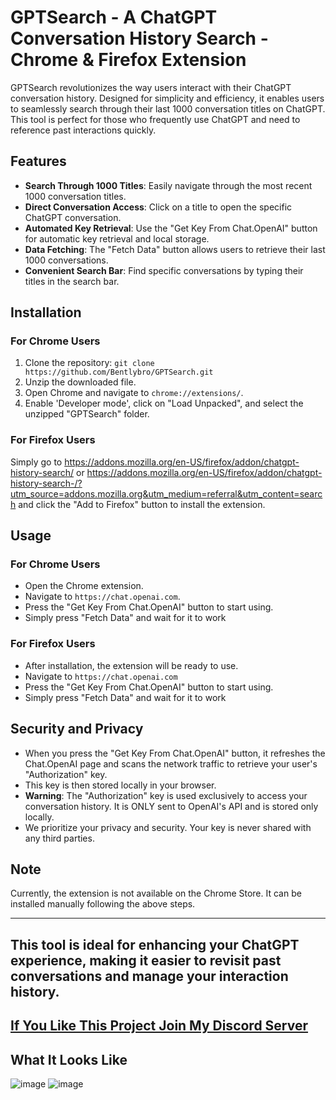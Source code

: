 # GPTSearch - A ChatGPT Conversation History Search - Chrome & Firefox Extension

GPTSearch revolutionizes the way users interact with their ChatGPT conversation history. Designed for simplicity and efficiency, it enables users to seamlessly search through their last 1000 conversation titles on ChatGPT. This tool is perfect for those who frequently use ChatGPT and need to reference past interactions quickly.

## Features

- **Search Through 1000 Titles**: Easily navigate through the most recent 1000 conversation titles.
- **Direct Conversation Access**: Click on a title to open the specific ChatGPT conversation.
- **Automated Key Retrieval**: Use the "Get Key From Chat.OpenAI" button for automatic key retrieval and local storage.
- **Data Fetching**: The "Fetch Data" button allows users to retrieve their last 1000 conversations.
- **Convenient Search Bar**: Find specific conversations by typing their titles in the search bar.

## Installation

### For Chrome Users
1. Clone the repository: `git clone https://github.com/Bentlybro/GPTSearch.git`
2. Unzip the downloaded file.
3. Open Chrome and navigate to `chrome://extensions/`.
4. Enable 'Developer mode', click on "Load Unpacked", and select the unzipped "GPTSearch" folder.

### For Firefox Users
Simply go to https://addons.mozilla.org/en-US/firefox/addon/chatgpt-history-search/ or https://addons.mozilla.org/en-US/firefox/addon/chatgpt-history-search-/?utm_source=addons.mozilla.org&utm_medium=referral&utm_content=search and click the "Add to Firefox" button to install the extension.

## Usage

### For Chrome Users
- Open the Chrome extension.
- Navigate to `https://chat.openai.com`.
- Press the "Get Key From Chat.OpenAI" button to start using.
- Simply press "Fetch Data" and wait for it to work

### For Firefox Users
- After installation, the extension will be ready to use.
- Navigate to `https://chat.openai.com`
- Press the "Get Key From Chat.OpenAI" button to start using.
- Simply press "Fetch Data" and wait for it to work

## Security and Privacy

- When you press the "Get Key From Chat.OpenAI" button, it refreshes the Chat.OpenAI page and scans the network traffic to retrieve your user's "Authorization" key. 
- This key is then stored locally in your browser.
- **Warning**: The "Authorization" key is used exclusively to access your conversation history. It is ONLY sent to OpenAI's API and is stored only locally.
- We prioritize your privacy and security. Your key is never shared with any third parties.

## Note

Currently, the extension is not available on the Chrome Store. It can be installed manually following the above steps.

---

This tool is ideal for enhancing your ChatGPT experience, making it easier to revisit past conversations and manage your interaction history.
---
[If You Like This Project Join My Discord Server](https://discord.gg/XbrtTTM2ZZ)
---
## What It Looks Like

![image](https://github.com/Bentlybro/GPTSearch/assets/27962737/0289d7af-7f55-418e-a86b-913121b5d05f)
![image](https://github.com/Bentlybro/GPTSearch/assets/27962737/a21cc8f3-a45f-4403-a107-ece1594a23e8)


